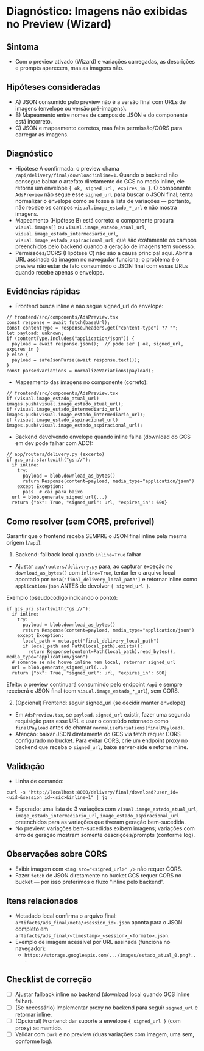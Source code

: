 # Diagnóstico: Imagens não exibidas no Preview (Wizard)

## Sintoma
- Com o preview ativado (Wizard) e variações carregadas, as descrições e prompts aparecem, mas as imagens não.

## Hipóteses consideradas
- A) JSON consumido pelo preview não é a versão final com URLs de imagens (envelope ou versão pré-imagens).
- B) Mapeamento entre nomes de campos do JSON e do componente está incorreto.
- C) JSON e mapeamento corretos, mas falta permissão/CORS para carregar as imagens.

## Diagnóstico
- Hipótese A confirmada: o preview chama `/api/delivery/final/download?inline=1`. Quando o backend não consegue baixar o artefato diretamente do GCS no modo inline, ele retorna um envelope `{ ok, signed_url, expires_in }`. O componente `AdsPreview` não segue esse `signed_url` para buscar o JSON final; tenta normalizar o envelope como se fosse a lista de variações — portanto, não recebe os campos `visual.image_estado_*_url` e não mostra imagens.
- Mapeamento (Hipótese B) está correto: o componente procura `visual.images[]` ou `visual.image_estado_atual_url`, `visual.image_estado_intermediario_url`, `visual.image_estado_aspiracional_url`, que são exatamente os campos preenchidos pelo backend quando a geração de imagens tem sucesso.
- Permissões/CORS (Hipótese C) não são a causa principal aqui. Abrir a URL assinada da imagem no navegador funciona; o problema é o preview não estar de fato consumindo o JSON final com essas URLs quando recebe apenas o envelope.

## Evidências rápidas
- Frontend busca inline e não segue signed_url do envelope:
```
// frontend/src/components/AdsPreview.tsx
const response = await fetch(baseUrl);
const contentType = response.headers.get("content-type") ?? "";
let payload: unknown;
if (contentType.includes("application/json")) {
  payload = await response.json();  // pode ser { ok, signed_url, expires_in }
} else {
  payload = safeJsonParse(await response.text());
}
const parsedVariations = normalizeVariations(payload);
```
- Mapeamento das imagens no componente (correto):
```
// frontend/src/components/AdsPreview.tsx
if (visual.image_estado_atual_url) images.push(visual.image_estado_atual_url);
if (visual.image_estado_intermediario_url) images.push(visual.image_estado_intermediario_url);
if (visual.image_estado_aspiracional_url) images.push(visual.image_estado_aspiracional_url);
```
- Backend devolvendo envelope quando inline falha (download do GCS em dev pode falhar com ADC):
```
// app/routers/delivery.py (excerto)
if gcs_uri.startswith("gs://"):
  if inline:
    try:
      payload = blob.download_as_bytes()
      return Response(content=payload, media_type="application/json")
    except Exception:
      pass  # cai para baixo
  url = blob.generate_signed_url(...)
  return {"ok": True, "signed_url": url, "expires_in": 600}
```

## Como resolver (sem CORS, preferível)
Garantir que o frontend receba SEMPRE o JSON final inline pela mesma origem (`/api`).

1) Backend: fallback local quando `inline=True` falhar
- Ajustar `app/routers/delivery.py` para, ao capturar exceção no `download_as_bytes()` com `inline=True`, tentar ler o arquivo local apontado por `meta['final_delivery_local_path']` e retornar inline como `application/json` ANTES de devolver `{ signed_url }`.

Exemplo (pseudocódigo indicando o ponto):
```
if gcs_uri.startswith("gs://"):
  if inline:
    try:
      payload = blob.download_as_bytes()
      return Response(content=payload, media_type="application/json")
    except Exception:
      local_path = meta.get("final_delivery_local_path")
      if local_path and Path(local_path).exists():
        return Response(content=Path(local_path).read_bytes(), media_type="application/json")
  # somente se não houve inline nem local, retornar signed_url
  url = blob.generate_signed_url(...)
  return {"ok": True, "signed_url": url, "expires_in": 600}
```

Efeito: o preview continuará consumindo pelo endpoint `/api` e sempre receberá o JSON final (com `visual.image_estado_*_url`), sem CORS.

2) (Opcional) Frontend: seguir signed_url (se decidir manter envelope)
- Em `AdsPreview.tsx`, se `payload.signed_url` existir, fazer uma segunda requisição para esse URL e usar o conteúdo retornado como `finalPayload` antes de chamar `normalizeVariations(finalPayload)`.
- Atenção: baixar JSON diretamente do GCS via fetch requer CORS configurado no bucket. Para evitar CORS, crie um endpoint proxy no backend que receba o `signed_url`, baixe server-side e retorne inline.

## Validação
- Linha de comando:
```
curl -s "http://localhost:8000/delivery/final/download?user_id=<uid>&session_id=<sid>&inline=1" | jq .
```
- Esperado: uma lista de 3 variações com `visual.image_estado_atual_url`, `image_estado_intermediario_url`, `image_estado_aspiracional_url` preenchidos para as variações que tiveram geração bem-sucedida.
- No preview: variações bem-sucedidas exibem imagens; variações com erro de geração mostram somente descrições/prompts (conforme log).

## Observações sobre CORS
- Exibir imagem com `<img src="<signed_url>" />` não requer CORS.
- Fazer `fetch` de JSON diretamente no bucket GCS requer CORS no bucket — por isso preferimos o fluxo "inline pelo backend".

## Itens relacionados
- Metadado local confirma o arquivo final: `artifacts/ads_final/meta/<session_id>.json` aponta para o JSON completo em `artifacts/ads_final/<timestamp>_<session>_<formato>.json`.
- Exemplo de imagem acessível por URL assinada (funciona no navegador):
  - `https://storage.googleapis.com/.../images/estado_atual_0.png?...`

## Checklist de correção
- [ ] Ajustar fallback inline no backend (download local quando GCS inline falhar).
- [ ] (Se necessário) Implementar proxy no backend para seguir `signed_url` e retornar inline.
- [ ] (Opcional) Frontend: dar suporte a envelope `{ signed_url }` (com proxy) se mantido.
- [ ] Validar com `curl` e no preview (duas variações com imagem, uma sem, conforme log).
